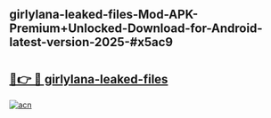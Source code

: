 ## girlylana-leaked-files-Mod-APK-Premium+Unlocked-Download-for-Android-latest-version-2025-#x5ac9

# <h2><a href="https://bedroomkl.my?title=girlylana-leaked-files&ref=20M">🔗👉 🔴 girlylana-leaked-files</a></h2>

[![acn](https://github.com/user-attachments/assets/0f9c940e-d8b0-45ae-aac7-cd30a18b3e1c)](https://bedroomkl.my?title=girlylana-leaked-files&ref=20M)

